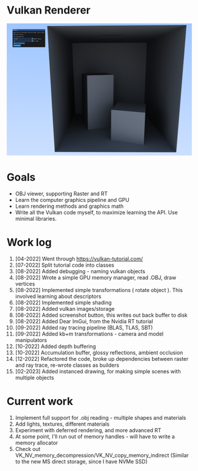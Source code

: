 # Vulkan Renderer

![alt text](https://github.com/borkrav/projects/blob/master/BR-vk/screenshots/Fri-Nov--4-15-51-37-2022.png?raw=true)

# Goals
- OBJ viewer, supporting Raster and RT
- Learn the computer graphics pipeline and GPU
- Learn rendering methods and graphics math
- Write all the Vulkan code myself, to maximize learning the API. Use minimal libraries. 


# Work log
1.  [04-2022] Went through https://vulkan-tutorial.com/
2.  [07-2022] Split tutorial code into classes
3.  [08-2022] Added debugging - naming vulkan objects
4.  [08-2022] Wrote a simple GPU memory manager, read .OBJ, draw vertices
5.  [08-2022] Implemented simple transformations  ( rotate object ). This involved learning about descriptors
6.  [08-2022] Implemented simple shading
7.  [08-2022] Added vulkan images/storage
8.  [08-2022] Added screenshot button, this writes out back buffer to disk
9.  [08-2022] Added Dear ImGui, from the Nvidia RT tutorial
10. [09-2022] Added ray tracing pipeline (BLAS, TLAS, SBT)
11. [09-2022] Added kb+m transformations - camera and model manipulators
12. [10-2022] Added depth buffering
13. [10-2022] Accumulation buffer, glossy reflections, ambient occlusion
14. [12-2022] Refactored the code, broke up dependencies between raster and ray trace, re-wrote classes as builders
15. [02-2023] Added instanced drawing, for making simple scenes with multiple objects

# Current work
1. Implement full support for .obj reading - multiple shapes and materials
2. Add lights, textures, different materials
3. Experiment with deferred rendering, and more advanced RT
4. At some point, I'll run out of memory handles - will have to write a memory allocator
5. Check out VK_NV_memory_decompression/VK_NV_copy_memory_indirect (Similar to the new MS direct storage, since I have NVMe SSD)